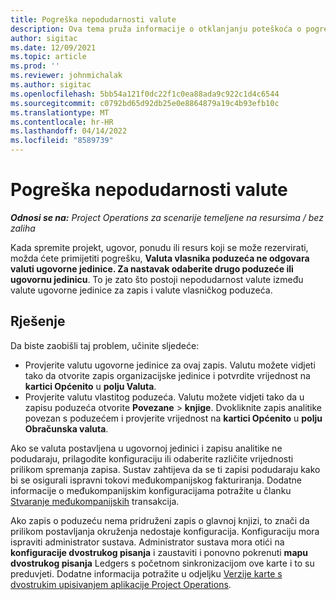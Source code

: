 ```yaml
---
title: Pogreška nepodudarnosti valute
description: Ova tema pruža informacije o otklanjanju poteškoća o pogrešci neusklađenosti valute do koje dolazi prilikom spremanja određenih vrsta zapisa.
author: sigitac
ms.date: 12/09/2021
ms.topic: article
ms.prod: ''
ms.reviewer: johnmichalak
ms.author: sigitac
ms.openlocfilehash: 5bb54a121f0dc22f1c0ea88ada9c922c1d4c6544
ms.sourcegitcommit: c0792bd65d92db25e0e8864879a19c4b93efb10c
ms.translationtype: MT
ms.contentlocale: hr-HR
ms.lasthandoff: 04/14/2022
ms.locfileid: "8589739"
---
```

# <a name="currency-mismatch-error"></a>Pogreška nepodudarnosti valute 

_**Odnosi se na:** Project Operations za scenarije temeljene na resursima / bez zaliha_

Kada spremite projekt, ugovor, ponudu ili resurs koji se može rezervirati, možda ćete primijetiti pogrešku, **Valuta vlasnika poduzeća ne odgovara valuti ugovorne jedinice. Za nastavak odaberite drugo poduzeće ili ugovornu jedinicu**. To je zato što postoji nepodudarnost valute između valute ugovorne jedinice za zapis i valute vlasničkog poduzeća.


## <a name="resolution"></a>Rješenje

Da biste zaobišli taj problem, učinite sljedeće:
- Provjerite valutu ugovorne jedinice za ovaj zapis. Valutu možete vidjeti tako da otvorite zapis organizacijske jedinice i potvrdite vrijednost na **kartici Općenito** u **polju Valuta**.
- Provjerite valutu vlastitog poduzeća. Valutu možete vidjeti tako da u zapisu poduzeća otvorite **Povezane** > **knjige**. Dvokliknite zapis analitike povezan s poduzećem i provjerite vrijednost na **kartici Općenito** u **polju Obračunska valuta**.

Ako se valuta postavljena u ugovornoj jedinici i zapisu analitike ne podudaraju, prilagodite konfiguraciju ili odaberite različite vrijednosti prilikom spremanja zapisa. Sustav zahtijeva da se ti zapisi podudaraju kako bi se osigurali ispravni tokovi međukompanijskog fakturiranja. Dodatne informacije o međukompanijskim konfiguracijama potražite u članku [Stvaranje međukompanijskih](../../project-accounting/create-intercompany-transactions.md) transakcija.

Ako zapis o poduzeću nema pridruženi zapis o glavnoj knjizi, to znači da prilikom postavljanja okruženja nedostaje konfiguracija. Konfiguraciju mora ispraviti administrator sustava. Administrator sustava mora otići na **konfiguracije dvostrukog pisanja** i zaustaviti i ponovno pokrenuti **mapu dvostrukog pisanja** Ledgers s početnom sinkronizacijom ove karte i to su preduvjeti. Dodatne informacija potražite u odjeljku [Verzije karte s dvostrukim upisivanjem aplikacije Project Operations](../../environment/resource-dual-write-maps.md).
